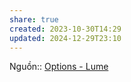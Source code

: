 ```yaml
---
share: true
created: 2023-10-30T14:29
updated: 2024-12-29T23:10
---
```

Nguồn:: [Options - Lume](https://lume.land/cms/configuration/options/)